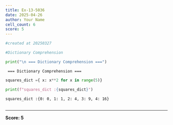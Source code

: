 ```yaml
---
title: Ex-13-5036
date: 2025-04-26
author: Your Name
cell_count: 6
score: 5
---
```


```python
#created at 20250327
```


```python
#Dictionary Comprehension
```


```python
print("\n === Dictionary Comprehension ===")
```

    
     === Dictionary Comprehension ===



```python
squares_dict ={ x: x**2 for x in range(5)}

```


```python
print(f"squares_dict :{squares_dict}")
```

    squares_dict :{0: 0, 1: 1, 2: 4, 3: 9, 4: 16}



```python

```


---
**Score: 5**